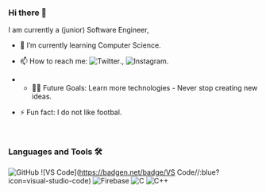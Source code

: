 ### Hi there 👋
<div> 
  <p> I am currently a (junior) Software Engineer, </p>

- 🌱 I’m currently learning Computer Science.
- 📫 How to reach me: ![Twitter](https://twitter.com/razvanpnn)., ![Instagram](https://www.instagram.com/rzv.dev/).
- - 💪🏼 Future Goals: Learn more technologies - Never stop creating new ideas.
- ⚡ Fun fact: I do not like footbal.
  
  <br />

### Languages and Tools 🛠 
![GitHub](https://badgen.net/badge/Github//:blue?icon=github)
![VS Code](https://badgen.net/badge/VS Code//:blue?icon=visual-studio-code)
![Firebase](https://img.shields.io/badge/-Firebase-FFCA28?style=flat-square&logo=firebase&logoColor=ffffff)
![C](http://img.shields.io/badge/-C-A8B9CC?style=flat-square&logo=c&logoColor=ffffff)
![C++](https://badgen.net/badge/C++//:blue?icon=c++)

<br />
